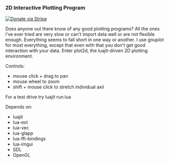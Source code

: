### 2D Interactive Plotting Program

[![Donate via Stripe](https://img.shields.io/badge/Donate-Stripe-green.svg)](https://buy.stripe.com/00gbJZ0OdcNs9zi288)<br>

Does anyone out there know of any good plotting programs?
All the ones i've ever tried are very slow or can't import data well or are not flexible enough.
Everything seems to fall short in one way or another.
I use gnuplot for most everything, except that even with that you don't get good interaction with your data.
Enter plot2d, the luajit-driven 2D plotting environment.

Controls:
- mouse click + drag to pan
- mouse wheel to zoom
- shift + mouse click to stretch individual axii

For a test drive try luajit run.lua

Depends on:
- luajit
- lua-ext
- lua-vec
- lua-glapp
- lua-ffi-bindings
- lua-imgui
- SDL
- OpenGL
